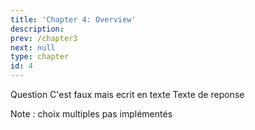 ```yaml
---
title: 'Chapter 4: Overview'
description:
prev: /chapter3
next: null
type: chapter
id: 4
---
```


<exercise id="1" title="Presentation des diapos" type="slides">

<slides source="chapter1_01_introduction">
</slides>

</exercise>

<exercise id="2" title="Presentation des quiz">

Question
<choice id=5>
<opt text="Reponse A ">
C'est faux mais ecrit en texte
</opt>
<opt text="Reponse B" correct="true">
Texte de reponse
</opt>
<opt text="Reponse C">
</opt>
<opt text="Reponse D">
</opt>
<opt text="Reponse E">
</opt>
<opt text="Reponse F">
</opt>
</choice>

Note : choix multiples pas implémentés

</exercise>
